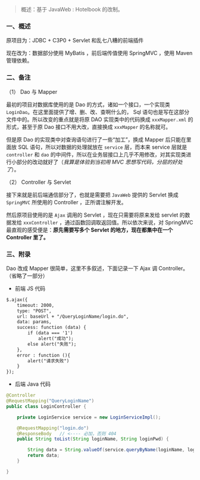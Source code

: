 > 概述：基于 JavaWeb : Hotelbook 的改制。

### 一、概述

原项目为：JDBC + C3P0 + Servlet 和乱七八糟的前端插件

现在改为：数据部分使用 MyBatis ，前后端传值使用 SpringMVC ，使用 Maven 管理依赖。

### 二、备注

（1） Dao 与 Mapper

最初的项目对数据库使用的是 Dao 的方式，诸如一个接口，一个实现类 `LoginDao`。在这里面提供了增、删、改、查啊什么的， Sql 语句也是写在这部分文件中的。所以改变的重点就是将原 DAO 实现类中的代码换成 `xxxMapper.xml` 的形式，甚至于原 Dao 接口不用大改，直接换成 `xxxMapper` 的名称就可。

但是原 Dao 的实现类中对查询语句进行了一些“加工”，换成 Mapper 后只能在里面放 SQL 语句，所以对数据的处理就放在 `service` 层，而本来 service 层就是 `controller` 和 `dao` 的中间件，所以在业务层接口上几乎不用修改，对其实现类进行小部分的改动就好了（*我算是体验到当初用 MVC 思想写代码，分层的好处了*）。

（2） Controller 与 Servlet

接下来就是前后端通信部分了，也就是需要把 `JavaWeb` 提供的 Servlet 换成 `SpringMVC` 所使用的 Controller ，正所谓注解开发。

然后原项目使用的是 `Ajax` 调用的 Servlet ，现在只需要将原来发给 servlet 的数据发给 `xxxController` ，通过函数回调取返回值。所以依次来说，对 SpringMVC 最直观的感受便是：**原先需要写多个 Servlet 的地方，现在都集中在一个 Controller 里了。**

### 三、附录

Dao 改成 Mapper 很简单，这里不多叙述，下面记录一下 Ajax 调 Controller。（省略了一部分）

* 前端 JS 代码

```jsp
$.ajax({
	timeout: 2000,
	type: "POST",
	url: baseUrl + "/QueryLoginName/login.do",
	data: params,
	success: function (data) {
		if (data === '1')
			alert("成功");
		else alert("失败");
	},
	error : function (){
		alert("请求失败")
	}
});
```
* 后端 Java 代码

```java
@Controller
@RequestMapping("QueryLoginName")
public class LoginController {

    private LoginService service = new LoginServiceImpl();

    @RequestMapping("login.do")
    @ResponseBody   // <---- 必加，否则 404
    public String toList(String loginName, String loginPwd) {

        String data = String.valueOf(service.queryByName(loginName, loginPwd));
        return data;
    }

}
```

